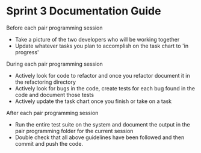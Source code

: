 # Sprint 3 Documentation Guide

Before each pair programming session
- Take a picture of the two developers who will be working together
- Update whatever tasks you plan to accomplish on the task chart to 'in progress'

During each pair programming session
- Actively look for code to refactor and once you refactor document it in the refactoring directory
- Actively look for bugs in the code, create tests for each bug found in the code and document those tests
- Actively update the task chart once you finish or take on a task

After each pair programming session
- Run the entire test suite on the system and document the output in the pair programming folder for the current session
- Double check that all above guidelines have been followed and then commit and push the code.
